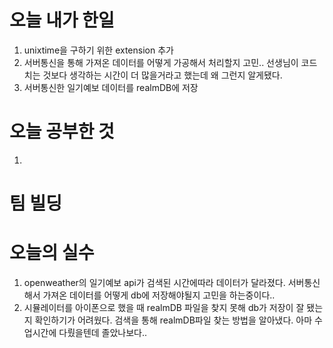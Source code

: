 # 오늘 내가 한일
  1. unixtime을 구하기 위한 extension 추가
  2. 서버통신을 통해 가져온 데이터를 어떻게 가공해서 처리할지 고민.. 선생님이 코드치는 것보다 생각하는 시간이 더 많을거라고 했는데 왜 그런지 알게됐다.
  3. 서버통신한 일기예보 데이터를 realmDB에 저장
  

# 오늘 공부한 것
  1.
# 팀 빌딩

# 오늘의 실수 
  1. openweather의 일기예보 api가 검색된 시간에따라 데이터가 달라졌다. 서버통신해서 가져온 데이터를 어떻게 db에 저장해야될지 고민을 하는중이다..
  2. 시뮬레이터를 아이폰으로 했을 때 realmDB 파일을 찾지 못해 db가 저장이 잘 됐는지 확인하기가 어려웠다. 검색을 통해 realmDB파일 찾는 방법을 알아냈다. 아마 수업시간에 다뤘을텐데 졸았나보다..